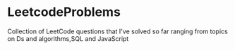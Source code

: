 # LeetcodeProblems
Collection of LeetCode questions that I've solved so far ranging from topics on Ds and algorithms,SQL and JavaScript 
